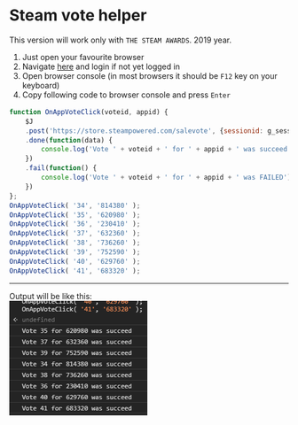 # Steam vote helper

This version will work only with `THE STEAM AWARDS`. 2019 year.

1. Just open your favourite browser
2. Navigate [here](https://store.steampowered.com/) and login if not yet logged in
3. Open browser console (in most browsers it should be `F12` key on your keyboard)
4. Copy following code to browser console and press `Enter`  
```js
function OnAppVoteClick(voteid, appid) {
	$J
	.post('https://store.steampowered.com/salevote', {sessionid: g_sessionID, voteid: voteid, appid: appid,  developerid: 0 })
	.done(function(data) {
		console.log('Vote ' + voteid + ' for ' + appid + ' was succeed');
	})
	.fail(function() {
		console.log('Vote ' + voteid + ' for ' + appid + ' was FAILED');
	}) 
};
OnAppVoteClick( '34', '814380' );
OnAppVoteClick( '35', '620980' );
OnAppVoteClick( '36', '230410' );
OnAppVoteClick( '37', '632360' );
OnAppVoteClick( '38', '736260' );
OnAppVoteClick( '39', '752590' );
OnAppVoteClick( '40', '629760' );
OnAppVoteClick( '41', '683320' );
```

---

Output will be like this:  
![output image](sample_output.png)
